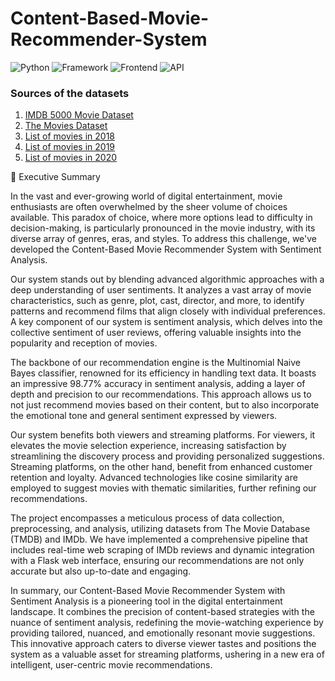 # Content-Based-Movie-Recommender-System

![Python](https://img.shields.io/badge/Python-3.8-blueviolet)
![Framework](https://img.shields.io/badge/Framework-Flask-red)
![Frontend](https://img.shields.io/badge/Frontend-HTML/CSS/JS-green)
![API](https://img.shields.io/badge/API-TMDB-fcba03)

### Sources of the datasets 

1. [IMDB 5000 Movie Dataset](https://www.kaggle.com/carolzhangdc/imdb-5000-movie-dataset)
2. [The Movies Dataset](https://www.kaggle.com/rounakbanik/the-movies-dataset)
3. [List of movies in 2018](https://en.wikipedia.org/wiki/List_of_American_films_of_2018)
4. [List of movies in 2019](https://en.wikipedia.org/wiki/List_of_American_films_of_2019)
5. [List of movies in 2020](https://en.wikipedia.org/wiki/List_of_American_films_of_2020)

🌟 Executive Summary

In the vast and ever-growing world of digital entertainment, movie enthusiasts are often overwhelmed by the sheer volume of choices available. This paradox of choice, where more options lead to difficulty in decision-making, is particularly pronounced in the movie industry, with its diverse array of genres, eras, and styles. To address this challenge, we've developed the Content-Based Movie Recommender System with Sentiment Analysis.

Our system stands out by blending advanced algorithmic approaches with a deep understanding of user sentiments. It analyzes a vast array of movie characteristics, such as genre, plot, cast, director, and more, to identify patterns and recommend films that align closely with individual preferences. A key component of our system is sentiment analysis, which delves into the collective sentiment of user reviews, offering valuable insights into the popularity and reception of movies.

The backbone of our recommendation engine is the Multinomial Naive Bayes classifier, renowned for its efficiency in handling text data. It boasts an impressive 98.77% accuracy in sentiment analysis, adding a layer of depth and precision to our recommendations. This approach allows us to not just recommend movies based on their content, but to also incorporate the emotional tone and general sentiment expressed by viewers.

Our system benefits both viewers and streaming platforms. For viewers, it elevates the movie selection experience, increasing satisfaction by streamlining the discovery process and providing personalized suggestions. Streaming platforms, on the other hand, benefit from enhanced customer retention and loyalty. Advanced technologies like cosine similarity are employed to suggest movies with thematic similarities, further refining our recommendations.

The project encompasses a meticulous process of data collection, preprocessing, and analysis, utilizing datasets from The Movie Database (TMDB) and IMDb. We have implemented a comprehensive pipeline that includes real-time web scraping of IMDb reviews and dynamic integration with a Flask web interface, ensuring our recommendations are not only accurate but also up-to-date and engaging.

In summary, our Content-Based Movie Recommender System with Sentiment Analysis is a pioneering tool in the digital entertainment landscape. It combines the precision of content-based strategies with the nuance of sentiment analysis, redefining the movie-watching experience by providing tailored, nuanced, and emotionally resonant movie suggestions. This innovative approach caters to diverse viewer tastes and positions the system as a valuable asset for streaming platforms, ushering in a new era of intelligent, user-centric movie recommendations.

